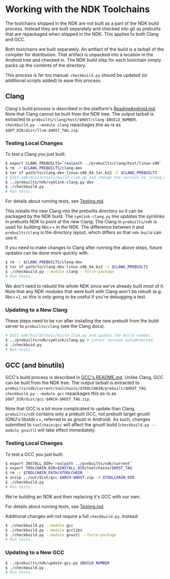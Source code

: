 Working with the NDK Toolchains
===============================

The toolchains shipped in the NDK are not built as a part of the NDK build
process. Instead they are built separately and checked into git as prebuilts
that are repackaged when shipped in the NDK. This applies to both Clang and GCC.

Both toolchains are built separately. An artifact of the build is a tarball of
the compiler for distribution. That artifact is unpacked into a location in the
Android tree and checked in. The NDK build step for each toolchain simply packs
up the contents of the directory.

This process is far too manual. `checkbuild.py` should be updated (or additional
scripts added) to ease this process.

Clang
-----

Clang's build process is described in the platform's [ReadmeAndroid.md]. Note
that Clang cannot be built from the NDK tree. The output tarball is extracted to
`prebuilts/clang/host/$HOST/clang-$BUILD_NUMBER`.  `checkbuild.py --module
clang` repackages this as-is as `$OUT_DIR/dist/llvm-$HOST_TAG.zip`.

[ReadmeAndroid.md]: https://android.googlesource.com/platform/external/clang/+/dev/ReadmeAndroid.md

### Testing Local Changes

To test a Clang you just built:

```bash
$ export CLANG_PREBUILTS=`realpath ../prebuilts/clang/host/linux-x86`
$ rm -r $CLANG_PREBUILTS/clang-dev
$ tar xf path/to/clang-dev-linux-x86_64.tar.bz2 -C $CLANG_PREBUILTS
# Edit ndk/build/tools/build-llvm.py and change the version to 'clang-dev'.
$ ../prebuilts/ndk/symlink-clang.py dev
$ ./checkbuild.py
# Run tests.
```

For details about running tests, see [Testing.md].

[Testing.md]: Testing.md

This installs the new Clang into the prebuilts directory so it can be packaged
by the NDK build. The `symlink-clang.py` line updates the symlinks in prebuilts
NDK to point at the new Clang. The Clang in `prebuilts/ndk` is used for building
libc++ in the NDK. The difference between it and `prebuilts/clang` is the
directory layout, which differs so that `ndk-build` can use it.

If you need to make changes to Clang after running the above steps, future
updates can be done more quickly with:

```bash
$ rm -r $CLANG_PREBUILTS/clang-dev
$ tar xf path/to/clang-dev-linux-x86_64.bz2 -C $CLANG_PREBUILTS
$ ./checkbuild.py --module clang --force-package
# Run tests.
```

We don't need to rebuild the whole NDK since we've already built most of it.
Note that any NDK modules that were built with Clang won't be rebuilt (e.g.
libc++), so this is only going to be useful if you're debugging a test.

### Updating to a New Clang

These steps need to be run after installing the new prebuilt from the build
server to `prebuilts/clang` (see the Clang docs).

```bash
# Edit ndk/build/tools/build-llvm.py and update the build number.
$ ../prebuilts/ndk/symlink/clang.py # Latest version autodetected.
$ ./checkbuid.py
# Run tests.
```

GCC (and binutils)
------------------

GCC's build process is described in [GCC's README.md][GCCReadme]. Unlike Clang,
GCC can be built from the NDK tree. The output tarball is extracted to
`prebuilts/ndk/current/toolchains/$TOOLCHAIN/prebuilt/$HOST_TAG`. `checkbuild.py
--module gcc` repackages this as-is as `$OUT_DIR/dist/gcc-$ARCH-$HOST_TAG.zip`.

Note that GCC is a bit more complicated to update than Clang. `prebuilts/ndk`
contains only a prebuilt GCC, not prebuilt target gnustl (GNU's libstdc++,
referred to as gnustl in Android). As such, changes submitted to `toolchain/gcc`
will affect the gnustl build (`checkbuild.py --module gnustl`) will take effect
immediately.

[GCCReadme]: https://android.googlesource.com/toolchain/gcc/+/master/README.md

### Testing Local Changes

To test a GCC you just built:

```bash
$ export INSTALL_DIR=`realpath ../prebuilts/ndk/current`
$ export TOOLCHAIN_DIR=$INSTALL_DIR/toolchains/$HOST_TAG
$ rm -r $TOOLCHAIN_PATH/$TOOLCHAIN
$ unzip ../out/dist/gcc-$ARCH-$HOST.zip -d $TOOLCHAIN_DIR
$ ./checkbuild.py
# Run tests.
```

We're building an NDK and then replacing it's GCC with our own.

For details about running tests, see [Testing.md].

Additional changes will not require a full `checkbuild.py`. Instead:

```bash
$ ./checkbuild.py --module gcc
$ ./checkbuild.py --module gcclibs
$ ./checkbuild.py --module gnustl --force-package
# Run tests.
```

### Updating to a New GCC

```bash
$ ../prebuilts/ndk/update-gcc.py $BUILD_NUMBER
$ ./checkbuild.py
# Run tests.
```
